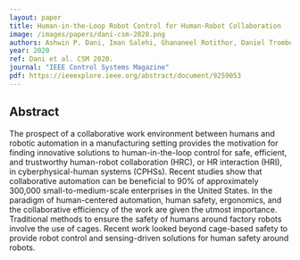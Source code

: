 ```yaml
---
layout: paper
title: Human-in-the-Loop Robot Control for Human-Robot Collaboration
image: /images/papers/dani-csm-2020.png
authors: Ashwin P. Dani, Iman Salehi, Ghananeel Rotithor, Daniel Trombetta, Harish Ravichandar
year: 2020
ref: Dani et al. CSM 2020.
journal: "IEEE Control Systems Magazine"
pdf: https://ieeexplore.ieee.org/abstract/document/9259053
---
```


## Abstract

The prospect of a collaborative work environment between humans and robotic automation in a manufacturing setting provides the motivation for finding innovative solutions to human-in-the-loop control for safe, efficient, and trustworthy human-robot collaboration (HRC), or HR interaction (HRI), in cyberphysical-human systems (CPHSs). Recent studies show that collaborative automation can be beneficial to 90% of approximately 300,000 small-to-medium-scale enterprises in the United States. In the paradigm of human-centered automation, human safety, ergonomics, and the collaborative efficiency of the work are given the utmost importance. Traditional methods to ensure the safety of humans around factory robots involve the use of cages. Recent work looked beyond cage-based safety to provide robot control and sensing-driven solutions for human safety around robots.